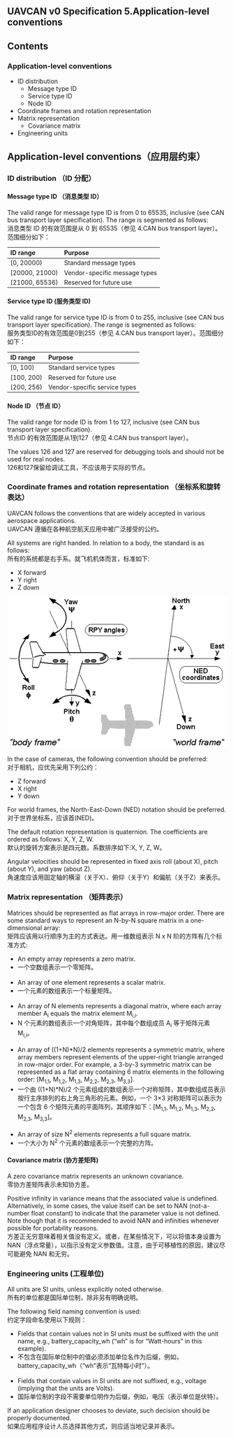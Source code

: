 ## UAVCAN v0 Specification 5.Application-level conventions

## Contents
### Application-level conventions
 - ID distribution
	 - Message type ID
	 - Service type ID
	 - Node ID
 - Coordinate frames and rotation representation
 - Matrix representation
	 - Covariance matrix
 - Engineering units

## Application-level conventions（应用层约束）
### ID distribution （ID 分配）
#### Message type ID （消息类型 ID）
The valid range for message type ID is from 0 to 65535, inclusive (see CAN bus transport layer specification). The range is segmented as follows:  
消息类型 ID 的有效范围是从 0 到 65535（参见 4.CAN bus transport layer）。范围细分如下：  

| ID range | Purpose |
| :--- | :--- |
| [0, 20000) | Standard message types |
| [20000, 21000) | Vendor-specific message types |
| [21000, 65536) | Reserved for future use |


#### Service type ID (服务类型 ID)
The valid range for service type ID is from 0 to 255, inclusive (see CAN bus transport layer specification). The range is segmented as follows:  
服务类型ID的有效范围是0到255（参见 4.CAN bus transport layer）。范围细分如下：  

| ID range | Purpose |
| :--- | :--- |
|[0, 100) |	Standard service types |
|[100, 200) |	Reserved for future use |
|[200, 256) |	Vendor-specific service types |


#### Node ID （节点 ID）
The valid range for node ID is from 1 to 127, inclusive (see CAN bus transport layer specification).  
节点ID 的有效范围是从1到127（参见 4.CAN bus transport layer）。

The values 126 and 127 are reserved for debugging tools and should not be used for real nodes.  
126和127保留给调试工具，不应该用于实际的节点。

### Coordinate frames and rotation representation （坐标系和旋转表达）
UAVCAN follows the conventions that are widely accepted in various aerospace applications.  
UAVCAN 遵循在各种航空航天应用中被广泛接受的公约。

All systems are right handed. In relation to a body, the standard is as follows:  
所有的系统都是右手系。就飞机机体而言，标准如下:

 - X forward
 - Y right
 - Z down
 
![Alt text](./picture/rpy_angles_of_airplanes.png)

In the case of cameras, the following convention should be preferred:  
对于相机，应优先采用下列公约：

 - Z forward
 - X right
 - Y down
 
 
For world frames, the North-East-Down (NED) notation should be preferred.  
对于世界坐标系，应该首(NED)。

The default rotation representation is quaternion. The coefficients are ordered as follows: X, Y, Z, W.  
默认的旋转方案表示是四元数。系数排序如下:X, Y, Z, W。

Angular velocities should be represented in fixed axis roll (about X), pitch (about Y), and yaw (about Z).  
角速度应该用固定轴的横滚（关于X）、俯仰（关于Y）和偏航（关于Z）来表示。

### Matrix representation （矩阵表示）
Matrices should be represented as flat arrays in row-major order. There are some standard ways to represent an N-by-N square matrix in a one-dimensional array:  
矩阵应该用以行顺序为主的方式表达。用一维数组表示 N x N 阶的方阵有几个标准方式:

 - An empty array represents a zero matrix.  
 - 一个空数组表示一个零矩阵。
 <br><br/>
 - An array of one element represents a scalar matrix.  
 - 一个元素的数组表示一个标量矩阵。
 <br><br/>
 - An array of N elements represents a diagonal matrix, where each array member A<sub>i</sub> equals the matrix element M<sub>i,i</sub>.  
 - N 个元素的数组表示一个对角矩阵，其中每个数组成员 A<sub>i</sub> 等于矩阵元素 M<sub>i,i</sub>。
 <br><br/>
 - An array of ((1+N)*N)/2 elements represents a symmetric matrix, where array members represent elements of the upper-right triangle arranged in row-major order. For example, a 3-by-3 symmetric matrix can be represented as a flat array containing 6 matrix elements in the following order: [M<sub>1,1</sub>, M<sub>1,2</sub>, M<sub>1,3</sub>, M<sub>2,2</sub>, M<sub>2,3</sub>, M<sub>3,3</sub>].  
 - 一个由 ((1+N)*N)/2 个元素组成的数组表示一个对称矩阵，其中数组成员表示按行主序排列的右上角三角形的元素。例如，一个 3×3 对称矩阵可以表示为一个包含 6 个矩阵元素的平面阵列，其顺序如下：[M<sub>1,1</sub>, M<sub>1,2</sub>, M<sub>1,3</sub>, M<sub>2,2</sub>, M<sub>2,3</sub>, M<sub>3,3</sub>]。
 <br><br/>
 - An array of size N<sup>2</sup> elements represents a full square matrix.  
 - 一个大小为 N<sup>2</sup> 个元素的数组表示一个完整的方阵。

#### Covariance matrix (协方差矩阵)
A zero covariance matrix represents an unknown covariance.  
零协方差矩阵表示未知协方差。

Positive infinity in variance means that the associated value is undefined. Alternatively, in some cases, the value itself can be set to NAN (not-a-number float constant) to indicate that the parameter value is not defined. Note though that it is recommended to avoid NAN and infinities whenever possible for portability reasons.  
方差正无穷意味着相关值没有定义。或者，在某些情况下，可以将值本身设置为 NAN（浮点常量），以指示没有定义参数值。注意，由于可移植性的原因，建议尽可能避免 NAN 和无穷。


### Engineering units (工程单位)
All units are SI units, unless explicitly noted otherwise.  
所有的单位都是国际单位制，除非另有明确说明。

The following field naming convention is used:  
约定字段命名使用以下规则：

 - Fields that contain values not in SI units must be suffixed with the unit name, e.g., battery_capacity_wh (“wh” is for “Watt-hours” in this example).  
 - 不包含在国际单位制中的值必须添加单位名作为后缀，例如，battery_capacity_wh（“wh”表示“瓦特每小时”）。
<br><br/>
 - Fields that contain values in SI units are not suffixed, e.g., voltage (implying that the units are Volts).  
 - 国际单位制的字段不需要单位明作为后缀，例如，电压（表示单位是伏特）。
 
If an application designer chooses to deviate, such decision should be properly documented.  
如果应用程序设计人员选择其他方式，则应适当地记录并表示。